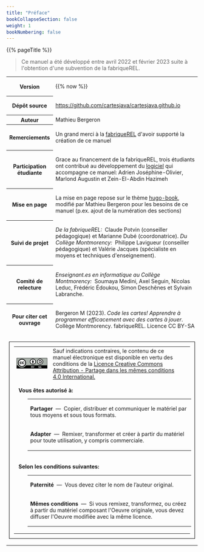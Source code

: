 ```yaml
---
title: "Préface"
bookCollapseSection: false
weight: 1
bookNumbering: false
---
```


{{% pageTitle %}}

> Ce manuel a été développé entre avril 2022 et février 2023 suite à l'obtention
> d'une subvention de la fabriqueREL.



<table>

<tr>
<th>Version</th>
<td>

{{% now %}}

</td>
</tr>

<tr>
<th>Dépôt source</th>
<td>

https://github.com/cartesjava/cartesjava.github.io

</td>
</tr>

<tr>
<th>Auteur</th>
<td>Mathieu Bergeron
</td>
</tr>

<tr>
<th>Remerciements</th>
<td>

Un grand merci à la <a href="https://fabriquerel.org/qui-sommes-nous/">fabriqueREL</a> d'avoir supporté la création de ce manuel

</td>
</tr>

<tr>
<th>Participation étudiante</th>
<td>

Grace au financement de la fabriqueREL, trois étudiants ont contribué au développement du <a href="https://github.com/cartesjava/ca.ntro.cards">logiciel</a> qui accompagne ce manuel: 
Adrien Joséphine-Olivier,
Marlond Augustin
et
Zein-El-Abdin Hazimeh



</td>
</tr>

<tr>
<th>Mise en page</th>
<td>

La mise en page repose sur le thème <a href="https://github.com/alex-shpak/hugo-book">hugo-book</a>, modifié par Mathieu Bergeron pour les besoins de ce manuel (p.ex. ajout de la numération des sections)
 

</td>
</tr>

<tr>
<th>Suivi de projet</th>
<td>

*De la fabriqueREL:* &nbsp;Claude Potvin (conseiller pédagogique) et Marianne Dubé (coordonatrice).
*Du Collège Montmorency:* &nbsp;Philippe Lavigueur (conseiller pédagogique) et Valérie Jacques (spécialiste en moyens et techniques d'enseignement).
</td>
</tr>


<tr>
<th>Comité de relecture</th>
<td>

*Enseignant.es en informatique au Collège Montmorency:* &nbsp;Soumaya Medini, Axel Seguin, Nicolas Leduc, Frédéric Édoukou, Simon Deschênes et Sylvain Labranche.
</td>
</tr>

<tr>
<th>Pour citer cet ouvrage</th>
<td>

Bergeron M (2023). *Code les cartes! Apprendre à programmer efficacement avec des cartes à jouer*.
Collège Montmorency. fabriqueREL. Licence CC BY-SA


</td>
</tr>

<tr>

<td colspan="2">

<table class="cc-license" style="border:1px solid black !important; padding: 12px !important;">

<tr style="border:none !important;">
<td style="border:none !important;">
<img src="/by-sa.png">
</td>
<td style="border:none !important;">
Sauf indications contraires, le contenu de ce manuel électronique est disponible en vertu des conditions de la <a href="https://creativecommons.org/licenses/by-sa/4.0/deed.fr">Licence Creative Commons Attribution - Partage dans les mêmes conditions 4.0 International.</a>
</td>
</tr>

<tr class="cc-license">
<td class="cc-license" colspan="2" style="padding-left:12px !important;">

**Vous êtes autorisé à:**<br>

<table class="cc-license" style="margin-left:24px !important;">
<tr class="cc-license">
<td class="cc-license">

**Partager**
&nbsp;—&nbsp;
Copier, distribuer et communiquer le matériel par tous moyens et sous tous formats.

</td>
</tr>

<tr class="cc-license">
<td class="cc-license">

**Adapter**
&nbsp;—&nbsp;
Remixer, transformer et créer à partir du matériel pour toute utilisation, y compris commerciale.
</td>
</tr>
</table>

</td>

<td class="cc-license">
</td>
</tr>

<tr class="cc-license">
<td class="cc-license" colspan="2" style="padding-left: 12px !important;">

**Selon les conditions suivantes:**<br>

<table  class="cc-license" style="margin-left:24px !important;">
<tr class="cc-license" >
<td class="cc-license" >

**Paternité**
&nbsp;—&nbsp;
Vous devez citer le nom de l’auteur original.
</td>
</tr>

<tr class="cc-license" >
<td class="cc-license" >

**Mêmes conditions**
&nbsp;—&nbsp;
Si vous remixez, transformez, ou créez à partir du matériel composant l'Oeuvre originale, vous devez diffuser l'Oeuvre modifiée avec la même licence.

</td>
</tr>
</table>



</td>
</tr>
</table>
</td>
</tr>
</table>
</td>
</tr>
</table>
